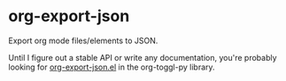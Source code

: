 # org-export-json
Export org mode files/elements to JSON.

Until I figure out a stable API or write any documentation, you're probably looking for [org-export-json.el](https://github.com/mattduck/org-toggl-py/blob/master/org-export-json.el) in the org-toggl-py library.
